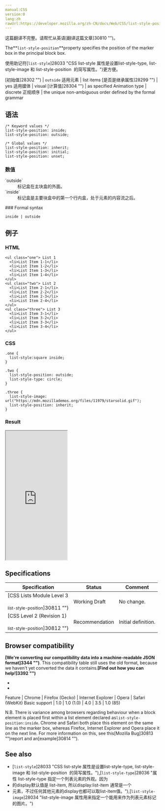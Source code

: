 ```yaml
---
manual:CSS
version:0
lang:zh
rawUrl:https://developer.mozilla.org/zh-CN/docs/Web/CSS/list-style-position
---
```




这篇翻译不完整。请帮忙从英语[翻译这篇文章]30810 "")。






The**`list-style-position`**property specifies the position of the marker box in the principal block box.



使用助记符[`list-style`]28033 "CSS list-style 属性是设置list-style-type, list-style-image 和 list-style-position  的简写属性。")更方便。


[初始值]28302 "") | `outside` 
适用元素 | list items 
[是否是继承属性]28299 "") | yes 
适用媒体 | visual 
[计算值]28304 "") | as specified 
Animation type | discrete 
正规顺序 | the unique non-ambiguous order defined by the formal grammar 


## 语法<a name="语法"></a>

```
/* Keyword values */
list-style-position: inside;
list-style-position: outside;

/* Global values */
list-style-position: inherit;
list-style-position: initial;
list-style-position: unset;
```

### 数值<a name="数值"></a>
<dl><dt id=''>`outside`</dt><dd>标记盒在主块盒的外面。</dd><dt id=''>`inside`</dt><dd>标记盒是主要块盒中的第一个行内盒，处于元素的内容流之后。</dd></dl>
### Formal syntax<a name="Formal_syntax"></a>

```
inside | outside
```

## 例子<a name="例子"></a>

### HTML<a name="HTML"></a>

```
<ul class="one"> List 1
  <li>List Item 1-1</li>
  <li>List Item 1-2</li>
  <li>List Item 1-3</li>
  <li>List Item 1-4</li>
</ul>
<ul class="two"> List 2
  <li>List Item 2-1</li>
  <li>List Item 2-2</li>
  <li>List Item 2-3</li>
  <li>List Item 2-4</li>
</ul>
<ul class="three"> List 3
  <li>List Item 3-1</li>
  <li>List Item 3-2</li>
  <li>List Item 3-3</li>
  <li>List Item 3-4</li>
</ul>
```

### CSS<a name="CSS"></a>

```
.one {
  list-style:square inside;
}

.two {
  list-style-position: outside;
  list-style-type: circle;
}

.three {
  list-style-image: url("https://mdn.mozillademos.org/files/11979/starsolid.gif");
  list-style-position: inherit;
}
```

### Result<a name="Result"></a>


<iframe src='https://mdn.mozillademos.org/zh-CN/docs/Web/CSS/list-style-position$samples/例子?revision=977941' width='200' height='420'></iframe>



## Specifications<a name="Specifications"></a>

Specification | Status | Comment 
 ---  |  ---  |  ---  | 
[CSS Lists Module Level 3<br></br><small>list-style-position</small>]30811 "") | Working Draft | No change. 
[CSS Level 2 (Revision 1)<br></br><small>list-style-position</small>]30812 "") | Recommendation | Initial definition. 


## Browser compatibility<a name="Browser_compatibility"></a>


**[We&#39;re converting our compatibility data into a machine-readable JSON format]3344 "")**. This compatibility table still uses the old format, because we haven&#39;t yet converted the data it contains.**[Find out how you can help!]3392 "")**


* 
* 

Feature | Chrome | Firefox (Gecko) | Internet Explorer | Opera | Safari (WebKit) 
Basic support | 1.0 | 1.0 (1.0) | 4.0 | 3.5 | 1.0 (85) 





N.B. There is variance among browsers regarding behaviour when a block element is placed first within a list element declared as`list-style-position:inside`. Chrome and Safari both place this element on the same line as the marker box, whereas Firefox, Internet Explorer and Opera place it on the next line. For more information on this, see this[Mozilla Bug]30813 "")report and an[example]30814 "").


## See also<a name="See_also"></a>

* [`list-style`]28033 "CSS list-style 属性是设置list-style-type, list-style-image 和 list-style-position  的简写属性。"),[`list-style-type`]28036 "属性 list-style-type 指定一个列表元素的外观。因为<li> 的display默认值是 list-item, 所以display:list-item 通常是一个<li>元素，不过任何其他元素的display也都可以取list-item值。"),[`list-style-image`]28034 "list-style-image 属性用来指定一个能用来作为列表元素标记的图片。")



